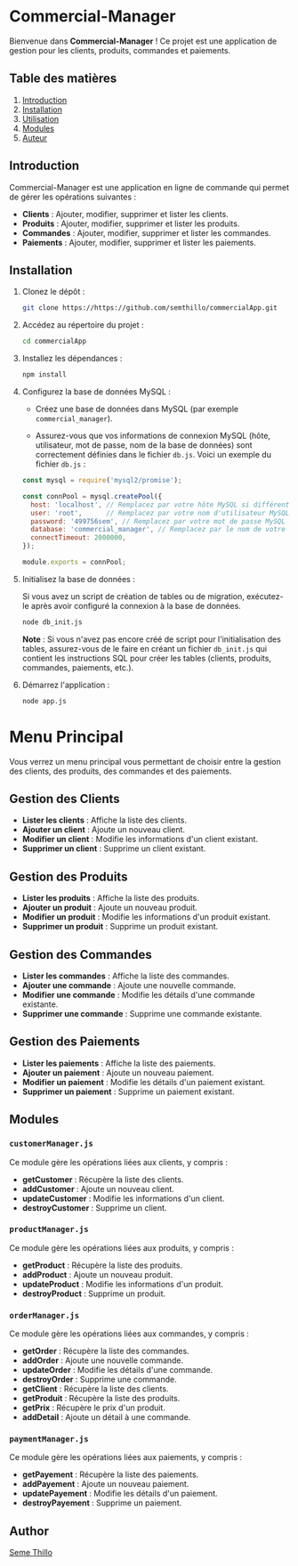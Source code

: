 # Commercial-Manager

Bienvenue dans **Commercial-Manager** ! Ce projet est une application de gestion pour les clients, produits, commandes et paiements.

## Table des matières

1. [Introduction](#introduction)
2. [Installation](#installation)
3. [Utilisation](#utilisation)
4. [Modules](#modules)
5. [Auteur](#author)

## Introduction

Commercial-Manager est une application en ligne de commande qui permet de gérer les opérations suivantes :

- **Clients** : Ajouter, modifier, supprimer et lister les clients.
- **Produits** : Ajouter, modifier, supprimer et lister les produits.
- **Commandes** : Ajouter, modifier, supprimer et lister les commandes.
- **Paiements** : Ajouter, modifier, supprimer et lister les paiements.

## Installation

1. Clonez le dépôt :

    ```bash
    git clone https://https://github.com/semthillo/commercialApp.git
    ```

2. Accédez au répertoire du projet :

    ```bash
    cd commercialApp
    ```

3. Installez les dépendances :

    ```bash
    npm install
    ```

4. Configurez la base de données MySQL :

   - Créez une base de données dans MySQL (par exemple `commercial_manager`).

   - Assurez-vous que vos informations de connexion MySQL (hôte, utilisateur, mot de passe, nom de la base de données) sont correctement définies dans le fichier `db.js`. Voici un exemple du fichier `db.js` :

    ```javascript
    const mysql = require('mysql2/promise');

    const connPool = mysql.createPool({
      host: 'localhost', // Remplacez par votre hôte MySQL si différent
      user: 'root',      // Remplacez par votre nom d'utilisateur MySQL
      password: '499756sem', // Remplacez par votre mot de passe MySQL
      database: 'commercial_manager', // Remplacez par le nom de votre base de données
      connectTimeout: 2000000,
    });

    module.exports = connPool;
    ```

5. Initialisez la base de données :

   Si vous avez un script de création de tables ou de migration, exécutez-le après avoir configuré la connexion à la base de données.

    ```bash
    node db_init.js
    ```

   **Note** : Si vous n'avez pas encore créé de script pour l'initialisation des tables, assurez-vous de le faire en créant un fichier `db_init.js` qui contient les instructions SQL pour créer les tables (clients, produits, commandes, paiements, etc.).

6. Démarrez l'application :

    ```bash
    node app.js
    ```


# Menu Principal

Vous verrez un menu principal vous permettant de choisir entre la gestion des clients, des produits, des commandes et des paiements.

## Gestion des Clients

- **Lister les clients** : Affiche la liste des clients.
- **Ajouter un client** : Ajoute un nouveau client.
- **Modifier un client** : Modifie les informations d'un client existant.
- **Supprimer un client** : Supprime un client existant.

## Gestion des Produits

- **Lister les produits** : Affiche la liste des produits.
- **Ajouter un produit** : Ajoute un nouveau produit.
- **Modifier un produit** : Modifie les informations d'un produit existant.
- **Supprimer un produit** : Supprime un produit existant.

## Gestion des Commandes

- **Lister les commandes** : Affiche la liste des commandes.
- **Ajouter une commande** : Ajoute une nouvelle commande.
- **Modifier une commande** : Modifie les détails d'une commande existante.
- **Supprimer une commande** : Supprime une commande existante.

## Gestion des Paiements

- **Lister les paiements** : Affiche la liste des paiements.
- **Ajouter un paiement** : Ajoute un nouveau paiement.
- **Modifier un paiement** : Modifie les détails d'un paiement existant.
- **Supprimer un paiement** : Supprime un paiement existant.

## Modules

### `customerManager.js`

Ce module gère les opérations liées aux clients, y compris :

- **getCustomer** : Récupère la liste des clients.
- **addCustomer** : Ajoute un nouveau client.
- **updateCustomer** : Modifie les informations d'un client.
- **destroyCustomer** : Supprime un client.

### `productManager.js`

Ce module gère les opérations liées aux produits, y compris :

- **getProduct** : Récupère la liste des produits.
- **addProduct** : Ajoute un nouveau produit.
- **updateProduct** : Modifie les informations d'un produit.
- **destroyProduct** : Supprime un produit.

### `orderManager.js`

Ce module gère les opérations liées aux commandes, y compris :

- **getOrder** : Récupère la liste des commandes.
- **addOrder** : Ajoute une nouvelle commande.
- **updateOrder** : Modifie les détails d'une commande.
- **destroyOrder** : Supprime une commande.
- **getClient** : Récupère la liste des clients.
- **getProduit** : Récupère la liste des produits.
- **getPrix** : Récupère le prix d'un produit.
- **addDetail** : Ajoute un détail à une commande.

### `paymentManager.js`

Ce module gère les opérations liées aux paiements, y compris :

- **getPayement** : Récupère la liste des paiements.
- **addPayement** : Ajoute un nouveau paiement.
- **updatePayement** : Modifie les détails d'un paiement.
- **destroyPayement** : Supprime un paiement.



## Author
[Seme Thillo](https://github.com/semthillo/)
